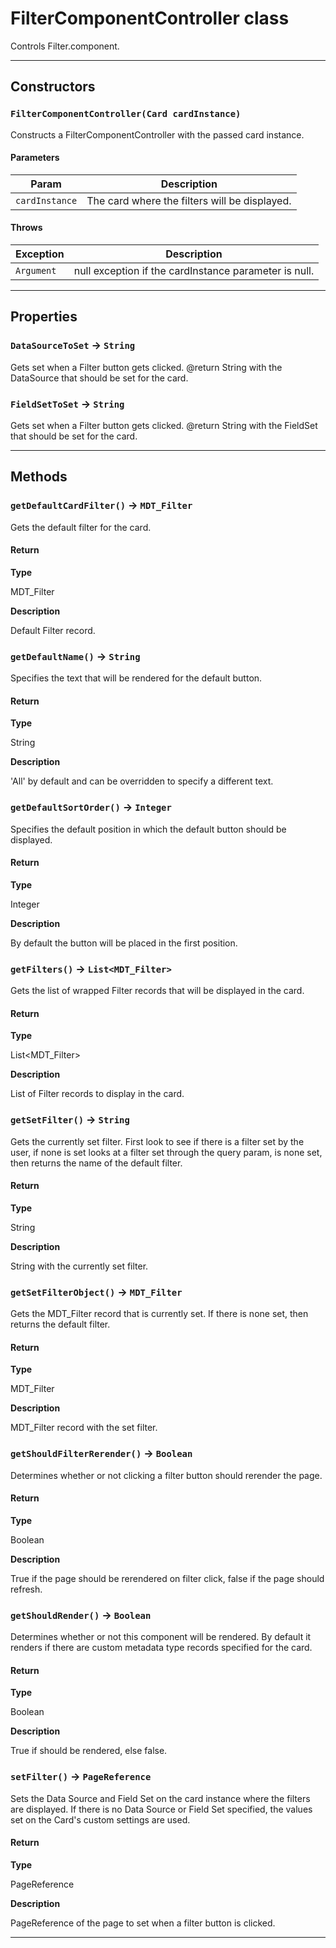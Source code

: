 # FilterComponentController class

Controls Filter.component.

---
## Constructors
### `FilterComponentController(Card cardInstance)`

Constructs a FilterComponentController with the passed card instance.
#### Parameters
|Param|Description|
|-----|-----------|
|`cardInstance` |  The card where the filters will be displayed. |

#### Throws
|Exception|Description|
|---------|-----------|
|`Argument` |  null exception if the cardInstance parameter is null. |

---
## Properties

### `DataSourceToSet` → `String`

Gets set when a Filter button gets clicked. @return String with the DataSource that should be set for the card.

### `FieldSetToSet` → `String`

Gets set when a Filter button gets clicked. @return String with the FieldSet that should be set for the card.

---
## Methods
### `getDefaultCardFilter()` → `MDT_Filter`

Gets the default filter for the card.

#### Return

**Type**

MDT_Filter

**Description**

Default Filter record.

### `getDefaultName()` → `String`

Specifies the text that will be rendered for the default button.

#### Return

**Type**

String

**Description**

'All' by default and can be overridden to specify a different text.

### `getDefaultSortOrder()` → `Integer`

Specifies the default position in which the default button should be displayed.

#### Return

**Type**

Integer

**Description**

By default the button will be placed in the first position.

### `getFilters()` → `List<MDT_Filter>`

Gets the list of wrapped Filter records that will be displayed in the card.

#### Return

**Type**

List<MDT_Filter>

**Description**

List of Filter records to display in the card.

### `getSetFilter()` → `String`

Gets the currently set filter. First look to see if there is a filter set by the user, if none is set looks at a filter set through the query param, is none set, then returns the name of the default filter.

#### Return

**Type**

String

**Description**

String with the currently set filter.

### `getSetFilterObject()` → `MDT_Filter`

Gets the MDT_Filter record that is currently set. If there is none set, then returns the default filter.

#### Return

**Type**

MDT_Filter

**Description**

MDT_Filter record with the set filter.

### `getShouldFilterRerender()` → `Boolean`

Determines whether or not clicking a filter button should rerender the page.

#### Return

**Type**

Boolean

**Description**

True if the page should be rerendered on filter click, false if the page should refresh.

### `getShouldRender()` → `Boolean`

Determines whether or not this component will be rendered. By default it renders if there are custom metadata type records specified for the card.

#### Return

**Type**

Boolean

**Description**

True if should be rendered, else false.

### `setFilter()` → `PageReference`

Sets the Data Source and Field Set on the card instance where the filters are displayed. If there is no Data Source or Field Set specified, the values set on the Card's custom settings are used.

#### Return

**Type**

PageReference

**Description**

PageReference of the page to set when a filter button is clicked.

---
